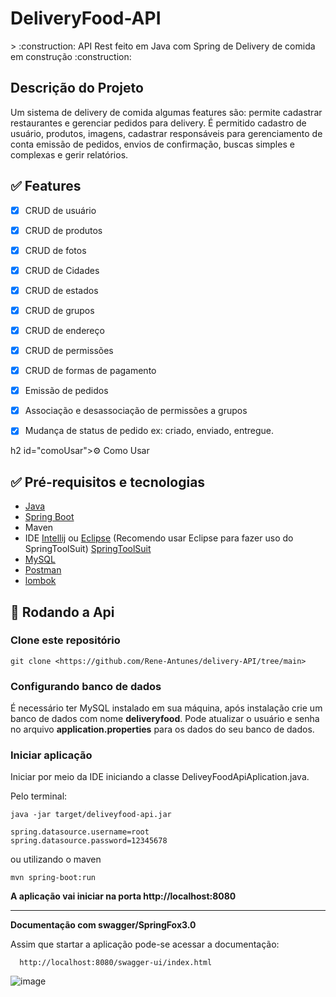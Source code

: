 <h1>DeliveryFood-API</h1> 
> :construction: API Rest feito em Java com Spring de Delivery de comida em construção :construction:

<h2 id="sobre" >Descrição do Projeto </h2>
Um sistema de delivery de comida algumas features são: permite cadastrar restaurantes e gerenciar pedidos para delivery. É permitido cadastro de usuário, produtos, imagens, cadastrar responsáveis para gerenciamento de conta emissão de pedidos, envios de confirmação, buscas simples e complexas e gerir relatórios.



<h2 id="features">✅ Features</h2>

- [x] CRUD de usuário
- [x] CRUD  de produtos
- [x] CRUD  de fotos
- [x] CRUD  de Cidades
- [x] CRUD  de estados
- [x] CRUD  de grupos
- [x] CRUD  de endereço
- [x] CRUD  de permissões
- [x] CRUD  de formas de pagamento
- [x] Emissão de pedidos
- [x] Associação  e desassociação de permissões a grupos
- [x] Mudança de  status de pedido ex: criado, enviado, entregue.


h2 id="comoUsar">⚙️ Como Usar</h2>

<h2 id="requisitos">✅ Pré-requisitos e tecnologias </h2>

- [Java](https://www.java.com/pt-BR/download/manual.jsp)
- [Spring Boot](https://spring.io/projects/spring-boot)
- Maven
- IDE [Intellij](https://www.jetbrains.com/idea/download/?section=windows) ou [Eclipse](https://www.eclipse.org/downloads/) (Recomendo usar Eclipse para fazer uso do SpringToolSuit) [SpringToolSuit](https://spring.io/tools)
- [MySQL](https://www.mysql.com/downloads/)
- [Postman](https://www.postman.com)
- [lombok](https://projectlombok.org/download)


<h2 id="rodandoApi">🎲 Rodando a Api</h2>

<h3> Clone este repositório</h3>

```
git clone <https://github.com/Rene-Antunes/delivery-API/tree/main>
```


<h3>Configurando banco de dados</h3>
É necessário ter MySQL instalado em sua máquina, após instalação crie um banco de dados com nome <strong>deliveryfood</strong>. Pode atualizar o usuário e senha no arquivo <strong>application.properties</strong> para os dados do seu banco de dados.

<h3>Iniciar aplicação</h3>
Iniciar por meio da IDE iniciando a classe DeliveyFoodApiAplication.java.

Pelo terminal:
```
java -jar target/deliveyfood-api.jar
```
```
spring.datasource.username=root
spring.datasource.password=12345678
```
ou utilizando o maven

```
mvn spring-boot:run
```

**A aplicação vai iniciar na porta http://localhost:8080**

______

**Documentação com swagger/SpringFox3.0**


Assim que startar a aplicação pode-se acessar a documentação:




```
  http://localhost:8080/swagger-ui/index.html
```
![image](https://github.com/Rene-Antunes/delivery-API/assets/93138911/dcdb6ca6-5f1b-4b0f-bdeb-0daacbf0bc8c)


  

